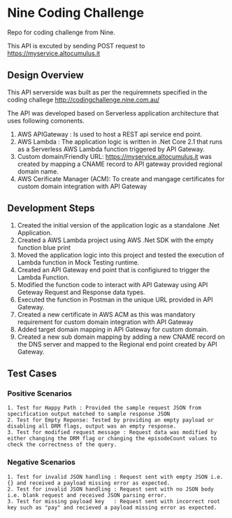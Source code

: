 # Nine Coding Challenge
Repo for coding challenge from Nine.

This API is excuted by sending POST request to https://myservice.altocumulus.it

## Design Overview

This API serverside was built as per the requiremnets specified in the coding challege http://codingchallenge.nine.com.au/

The API was developed based on Serverless application architecture that uses following comonents.

1. AWS APIGateway : Is used to host a REST api service end point.
2. AWS Lambda : The application logic is written in .Net Core 2.1 that runs as a Serverless AWS Lambda function triggered by API Gateway.  
3. Custom domain/Friendly URL: https://myservice.altocumulus.it was created by mapping a CNAME record to API gateway provided regional domain name.
4. AWS Cerificate Manager (ACM): To create and mangage certificates for custom domain integration with API Gateway 

## Development Steps

1. Created the initial version of the application logic as a standalone .Net Application.
2. Created a AWS Lambda project using AWS .Net SDK with the empty function blue print 
3. Moved the application logic into this project and tested the execution of Lambda function in Mock Testing runtime. 
4. Created an API Gateway end point that is configiured to trigger the Lambda Function. 
5. Modified the function code to interact with API Gateway using API Geteway Request and Response data types.   
5. Executed the function in Postman in the unique URL provided in API Gateway.
6. Created a new certificate in AWS ACM as this was mandatory requirement for custom domain integration with API Gateway
7. Added target domain mapping in API Gateway for custom domain. 
8. Created a new sub domain mapping by adding a new CNAME record on the DNS server and mapped to the Regional end point created by API Gateway. 


## Test Cases 

### Positive Scenarios 
	1. Test for Happy Path : Provided the sample request JSON from specification output matched to sample response JSON
	2. Test for Empty Reponse: Tested by providing an empty payload or disabling all DRM flags, output was an empty response.  
	3. Test for modified request message : Request data was modified by either changing the DRM flag or changing the episodeCount values to check the correctness of the query.

### Negative Scenarios 
	1. Test for invalid JSON handling : Request sent with empty JSON i.e. {} and received a payload missing error as expected.
	2. Test for invalid JSON handling : Request sent with no JSON body i.e. blank request and received JSON parsing error.  
	3. Test for missing payload key   : Request sent with incorrect root key such as "pay" and recieved a payload missing error as expected.


